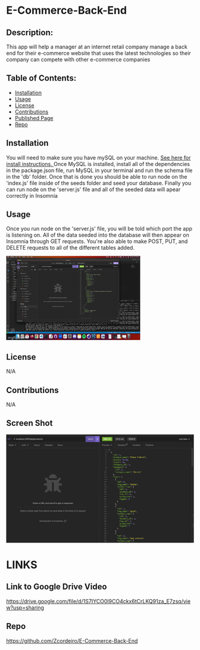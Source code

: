 # E-Commerce-Back-End

  ## Description:
  This app will help a manager at an internet retail company manage a back end for their e-commerce website that uses the latest technologies so their company can compete with other e-commerce companies

  ## Table of Contents:
  - [Installation](#installation)
  - [Usage](#usage)
  - [License](#license)
  - [Contributions](#contributions)
  - [Published Page](#page)
  - [Repo](#repo)

 ## Installation
 You will need to make sure you have mySQL on your machine. [See here for install instructions. ](https://dev.mysql.com/doc/refman/8.0/en/installing.html)
 Once MySQL is installed, install all of the dependencies in the package.json file, run MySQL in your terminal and run the schema file in the 'db' folder. 
 Once that is done you should be able to run node on the 'index.js' file inside of the seeds folder and seed your database. Finally you can run node on the 'server.js' file and all of the seeded data will apear correctly in Insomnia


 ## Usage 
   Once you run node on the 'server.js' file, you will be told which port the app is listening on. All of the data seeded into the database will then appear on Insomnia through GET requests. You're also able to make POST, PUT, and DELETE requests to all of the different tables added.

![Walkthrough-gif](./Develop/view/demo.gif)

 ## License 
  N/A

 ## Contributions 
  N/A

 ## Screen Shot
 ![Screenshot-insomnia-response](./Develop/view/screentshot-insomnia.png)

# LINKS

 ## Link to Google Drive Video 
https://drive.google.com/file/d/1S7IYCO0l9CO4ckx6tCrLKQ91za_E7zsq/view?usp=sharing

 ## Repo 
 https://github.com/Zcordeiro/E-Commerce-Back-End

